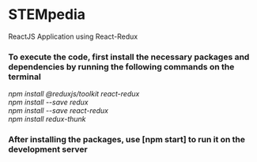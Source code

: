 # STEMpedia
ReactJS Application using React-Redux

### To execute the code, first install the necessary packages and dependencies by running the following commands on the terminal
*npm install @reduxjs/toolkit react-redux* <br>
*npm install --save redux* <br>
*npm install --save react-redux* <br>
*npm install redux-thunk* <br>

### After installing the packages, use [npm start] to run it on the development server


